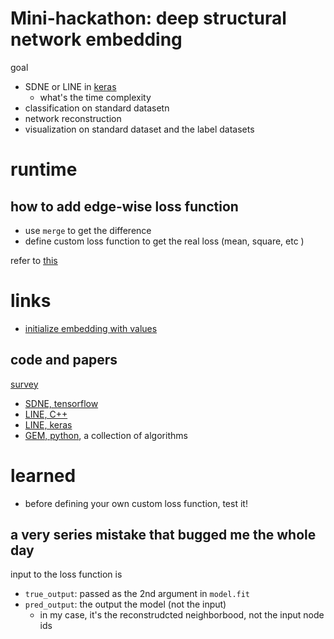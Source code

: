 # Mini-hackathon: deep structural network embedding

goal

- SDNE or LINE in [keras](https://keras.io/) 
  - what's the time complexity
- classification on standard datasetn
- network reconstruction
- visualization on standard dataset and the label datasets

# runtime

## how to add edge-wise loss function

- use `merge` to get the difference
- define custom loss function to get the real loss (mean, square, etc )

refer to [this](https://github.com/palash1992/GEM/blob/master/gem/embedding/sdne.py)

# links

- [initialize embedding with values](https://github.com/fchollet/keras/issues/853#issuecomment-149644701)

## code and papers

[survey](https://arxiv.org/pdf/1705.02801.pdf)


- [SDNE, tensorflow](https://github.com/suanrong/SDNE)
- [LINE, C++](https://github.com/tangjianpku/LINE)
- [LINE, keras](https://github.com/VahidooX/LINE)
- [GEM, python](https://github.com/palash1992/GEM), a collection of algorithms




# learned

- before defining your own custom loss function, test it!

## a very series mistake that bugged me the whole day

input to the loss function is

- `true_output`: passed as the 2nd argument in `model.fit`
- `pred_output`: the output the model (not the input)
  - in my case, it's the reconstrudcted neighborbood, not the input node ids



